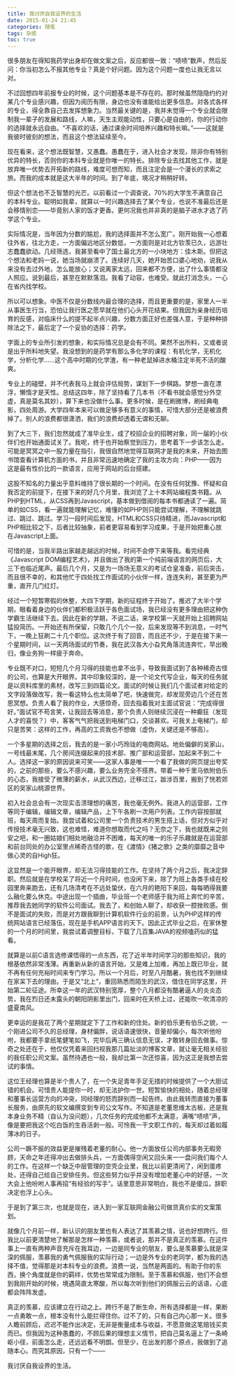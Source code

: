 ```yaml
---
title: 我讨厌自我设界的生活
date: 2015-01-24 21:45
categories: 随笔
tags: 杂感
toc: true
---
```

很多朋友在得知我药学出身却在做文案之后，反应都很一致：“啧啧”数声，然后反问：你当初怎么不报其他专业？真是个好问题。因为这个问题一度也让我无言以对。

不过回想四年前报专业的时候，这个问题基本是不存在的。那时候虽然隐隐约约对某几个专业感兴趣，但因为阅历有限，身边也没有谁能给出更多信息。对各式各样的专业，得全靠自己去发挥想象力。当然最关键的是，我并未觉得一个专业就会限制我一辈子的发展和路线，人嘛，天生主观能动性，只要心是自由的，你的行动你的选择就永远自由。“不喜欢的话，通过课余时间培养兴趣和特长嘛。”——这就是我彼时彼刻的想法，而且这个想法延续至今。

现在看来，这个想法既智慧，又愚蠢。愚蠢在于，进入社会才发现，除非你有特别优异的特长，否则你的本科专业就是你唯一的特长。排除专业去找其他工作，就是放弃唯一优势去开拓新的路线，难度可想而知，而且注定会是一个漫长的求索之旅。而我的成本就是这大半年的时间。到了年底，境况才稍稍好转。

但这个想法也不乏智慧的光芒。以前看过一个调查说，70%的大学生不满意自己的本科专业。聪明如我辈，就算以一时兴趣选择去了某个专业，也说不准最后还是会移情别恋——毕竟别人家的饭才更香。更何况我也并非真的是脑子进水才选了药学这个专业。

实际情况是，当年因为分数的尴尬，我的选择面并不怎么宽广。刚开始我一心想着往外省，往北方走，一方面偏远地区分数低，一方面则是对北方钦羡已久，远游壮志蠢蠢欲动。几经筛选，我甚至看中了国土最北方的一小块地方：佳木斯。但把这个想法和老妈一说，她当场就崩溃了。连续好几天，她开始苦口婆心地劝，说我从来没有去过外地，怎么能放心；又说离家太远，回来都不方便，出了什么事情都没人照应。说到最后，甚至在默默落泪。我看了动容，也难受。就此打消念头，一心在省内找学校。

所以可以想象。中医不仅是分数线内最合理的选择，而且更重要的是，家里人一半从事医生行当，恐怕让我行医之愿早就在他们心头开花结果。但我因为亲身经历培育的反感，对临床什么的提不起半点兴趣，分数方面正好也差强人意，于是种种排除法之下，最后定了一个妥协的选择：药学。

字面上的专业所引发的想象，和实际情况总是会有不同。果然不出所料，又或者说是出乎所料地失望。我没想到的是药学有那么多化学的课程：有机化学，无机化学，分析化学……这个高中时期的化学渣，有一种老鼠掉进水桶注定半死不活的酸爽。

专业上的碰壁，并不代表我马上就会评估局势，谋划下一步棋路。梦想一直在漂浮，懒惰才是天性。总结这四年，除了坚持看了几本书（不看书就会感觉分外空虚，真是莫名其妙），算下来也没做什么事。更多时候，是在刷微博，刷经典电影，四处周游。大学四年本来可以做足够多有意义的事情，可惜大部分还是被浪费掉了。别人的浪费都很潇洒，我们的浪费却透着无谓和无聊。

到了大三下，我们忽然就成了准毕业生，成了校招企业的招聘对象，同一届的小伙伴们也开始通面试关了。我呢，终于也开始察觉到压力，思考着下一步该怎么走。可能是冥冥之中一股力量在指引，我很自然地觉得互联网才是我的未来，开始去图书馆查看计算机方面的书，并且非常迅速地确定了我的主攻方向：PHP——因为这是最有性价比的一款语言，应用于网站的后台搭建。

这股不知名的力量出乎意料维持了很长期的一个时间。在没有任何犹豫、怀疑和自我否定的前提下，在接下来的好几个月里，我浏览了上十本网站编程类书籍。从PHP到HTML，从CSS再到Javascript，基本做到借阅的每本书都通读了一遍。简单的如CSS，看一遍就能理解记忆，难懂的如PHP则只能尝试理解，不理解就跳过、跳过、跳过。学习一段时间后发现，HTML和CSS只待精进，而Javascript和PHP相比较之下，后者比较抽象，前者更容易看到学习成果，于是开始把重心放在Javascript上面。

可惜的是，当我半路出家越走越远的时候，时间不会停下来等我。看完经典《Javascript DOM编程艺术》，并且做出了我的第一个纯前端语言的网页后，大三下也临近尾声。最后几个月，又是为一场场无意义的考试仓皇准备，前后突击，而且很不幸的，和其他忙于四处找工作面试的小伙伴一样，连连失利，甚至更为严重，直开几门红灯。

经过一个短暂寒假的休整，大四下学期，新的征程终于开始了。推迟了大半个学期，眼看着身边的伙伴们都积极活跃于各色面试场，我已经没有更多理由把这种伪学霸生活继续下去。因此在新的学期，不说二话，来学校第一天就开始上招聘网站猛投简历。一开始还有所保留，只敢几个几个一投，后来发现等不到消息，一时气下，一晚上狂刷二十几个职位。这次终于有了回音，而且还不少，于是在接下来一个星期时间，以一天两场面试的节奏，我在武汉各大小旮旯角落流连奔忙，早出晚归，像业务狗一样疲于奔命。

专业既不对口，短短几个月习得的技能也拿不出手，导致我面试到了各种稀奇古怪的公司，也算是大开眼界。其中印象较深的，是一个论文代写企业，每天的任务就是以资料库里的素材，改写三到四篇论文。面试的时候让我们几个面试者对给定的文字段落做改写，我一看这特么也太简单了吧，快速做完，却发现旁边几个还在苦思冥想。负责人看了我的作业，大感惊奇，回去指着我对主面试官说：“完成得很好。”面试官不苟言笑，让我回去等消息，那个负责人则继续沉浸在一种癫狂（发现人才的喜悦？）中，客客气气把我送到电梯门口，交谈甚欢。可我关上电梯门，却只是苦笑：这样的工作，再高的工资我也不想做（虚伪，关键还是不够高）。

一个多星期的选择之后，我去的是一家小巧玲珑的电商网站。地处偏僻的吴家山，一号线最末尾，几个房间连缀起来的技术部、推广部和运营部，加起来不到二十人。选择这一家的原因说来可笑——这家人事是唯一一个看了我做的网页提出夸奖的，之前的那些，要么不感兴趣，要么业务完全不搭界。带着一种千里马依附伯乐的心态，我接受了微薄的薪水，从武汉西边，迁移过江，跋涉百里，搬到了恍若郊区的吴家山桃源世界。

初入社会总会有一次现实击溃理想的痛苦，我也毫无例外。我进入的运营部，工作等同于编辑，编辑文章，编辑产品，上下午各刷一次用户列表。工作内容按部就班，每天周而复始。我尝试着和公司里一个负责技术的男生搭上话，但对方似乎对传授技术毫无兴致，这也难怪，难道你想取而代之吗？无奈之下，我也就既来之则安之吧，和一圈姑娘们相处地融洽并不困难，每天的唯一的乐子乐趣就是在运营部和前台同处的办公室里点稀奇古怪的歌，在《渡情》《猪之歌》之类的靡靡之音中做心灵的自High狂。

这显然是一个能开眼界，却无法习得技能的工作。在坚持了两个月之后，我决定辞职。然后就是在学校呆了将近一个月时间，也没闲下来，除了为班上各类手续在校园里奔来跑去，还有几场清考在不远处蛰伏，在六月的艳阳下来回，每每晒得我要么融化要么休克。中途出现一个插曲，毕业班一个老师感于我为班上奔忙的辛苦，推荐我去她同学的软件公司面试。我去了，和创始人聊了，却收获一腔挫败感。倒不是面试的失败，而是对方跟我聊到计算机软件行业的前景，认为PHP这样的传统网站语言已经落伍，现在是手机APP语言的天下。因此正式毕业之后，在家休整的一个月的时间里，我尝试着调整目标，下载了几百集JAVA的视频嗑药似的猛看。

就算是以前C语言选修课悟得的一点东西，花了近半年时间学习的那些知识，我的根基依然非常浅薄。再重新从新的语言开始，又是难上加难，再加上既已毕业，就不再有任何充裕时间来专门学习。所以一个月后，时至八月酷暑，我也找不到继续在家呆下去的理由。于是又“北上”，重回熟悉而陌生的武汉，借住在同学这里，开始第二轮征途。所幸这一年的武汉特别宽厚，整个八月都没有酷暑逼人的炎炎态势，我在烈日还未露头的朝阳阴影里出门，回来时在天桥上过，还能吹一吹清凉的盛夏南风。

更幸运的是我花了两个星期就定下了工作和新的住处。新的伯乐更有伯乐之貌，一个刚进公司不久的总经理，身材偏胖，说话语速很快，音量却偏小，每次听他吩咐，我都要手拿纸笔健笔如飞，完毕后再三确认信息无误，才敢转身回去做事。惊奇之处还在于，他仅仅凭着来回扫视我那几篇扯淡的博客文章，就让毫无相关经验的我任职公司文案。虽然待遇也一般，我却比第一次还惊喜，因为这正是我想去尝试的事情。

这位王经理也算是半个贵人了，在一个失足青年手足无措的时候提供了一个大胆试错的机会。可惜贵人能提你一时，却无法护你一世。短暂愉快的相处，随着总经理和董事长运营方向的冲突，同经理的怒而辞别而一起告终。由此我转而直接为董事长服务，由原先的软文编撰变到专司公文写作。不知道是老董思维太古板，还是我本身业务不精（自认为没问题），几次任务的完成他都不太满意，满嘴“啧啧”声，像是要把我这个吃白饭的生吞活剥一般。可怜我一干文职工作的，每天却过着如履薄冰的日子。

公司一蹶不振的效益更是摧残着老董的耐心。他一方面放任公司内部事务无暇旁顾，天命之年还得冲出去做排头兵，一方面偶得空闲又回头来一一盘问我们每个人的工作。在这样一个缺乏中层管理的空壳企业里，我比以前更清闲了，闲到蛋疼处，还得自己给自己安排任务。但这些努力似乎并没有增加老董心中的好感，一次大会上他吩咐人事再招“有经验的写手”。话里意思非常明白，我也不是傻瓜，辞职决定也浮上心头。

于是到了第三次，也就是现在，进入到一家互联网金融公司做货真价实的文案策划。

就像几个月前一样，新认识的朋友里也有人表达了其羡慕之情，说也好想跨行。但我比以前更清楚地了解那是怎样一种羡慕，或者说，那并不是真正的羡慕。在这件事上一直有两种声音充斥在我耳边，一边是同专业的朋友，要么是羡慕要么就是深深的佩服，羡慕我的勇气佩服我的实际行动；一边是外专业的老同学，都为我的选择不值，觉得那是对本科专业的浪费。浪费一说，当然是两面的。有助于你的东西，换个角度就是你的羁绊，优势也常常成为限制。至于羡慕和佩服，他们不会想到我刚开始的时候，境遇简直太寒酸，所以每次听到他们的佩服云云的话语，心底都会阵阵发虚。

真正的羡慕，应该建立在行动之上。跨行不是了断生命，所有选择都是一样，果断一点勇敢一点，根本没有什么能拦得住你。过不了的，只有自己内心那一关。很多人瞻前顾后，迟迟不能作出决定，无非是衡量成本与收益，不愿意做这笔赔钱买卖而已。但我因为这种愚蠢的，不顾后果的理想主义情节，把自己莫名逼上了一条崎岖小径，前面怎么走，还远远看不明朗。但至少，在出发的那个原点，我做到了追随本心。而究其原因，只有一个——

我讨厌自我设界的生活。




